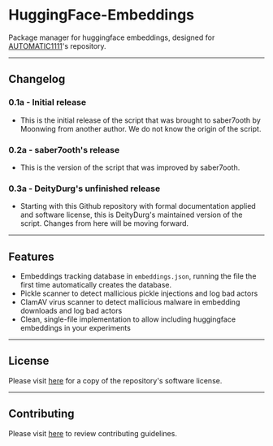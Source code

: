 # HuggingFace-Embeddings

Package manager for huggingface embeddings, designed for [AUTOMATIC1111](https://github.com/AUTOMATIC1111/stable-diffusion-webuiv)'s repository.

-------------------

## Changelog

### 0.1a - Initial release

- This is the initial release of the script that was brought to saber7ooth by Moonwing from another author.  We do not know the origin of the script.

### 0.2a - saber7ooth's release

- This is the version of the script that was improved by saber7ooth.

### 0.3a - DeityDurg's unfinished release

- Starting with this Github repository with formal documentation applied and software license, this is DeityDurg's maintained version of the script.  Changes from here will be moving forward.

-------------------

## Features

- Embeddings tracking database in ``embeddings.json``, running the file the first time automatically creates the database.
- Pickle scanner to detect mallicious pickle injections and log bad actors
- ClamAV virus scanner to detect mallicious malware in embedding downloads and log bad actors
- Clean, single-file implementation to allow including huggingface embeddings in your experiments

-------------------

## License

Please visit [here](./LICENSE.md) for a copy of the repository's software license. 

-------------------

## Contributing

Please visit [here](./CONTRIBUTING.md) to review contributing guidelines.